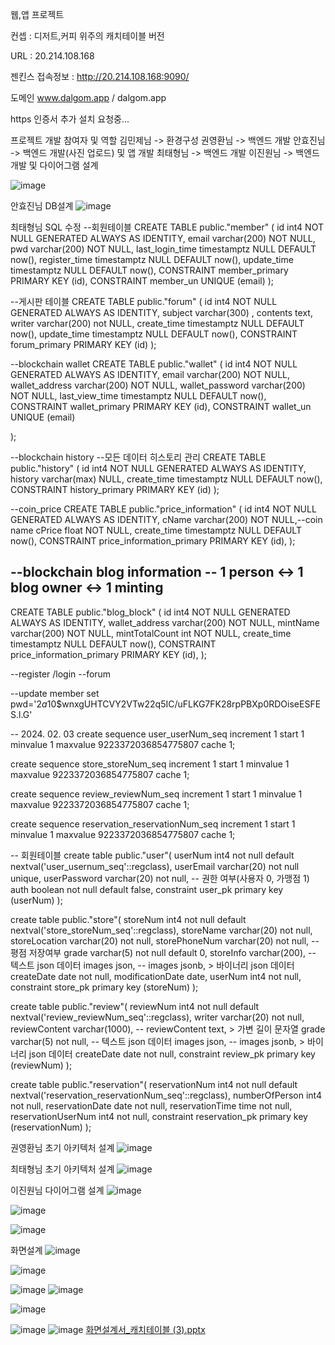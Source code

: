 웹,앱 프로젝트

컨셉 : 디저트,커피 위주의 캐치테이블 버전

URL : 20.214.108.168

젠킨스 접속정보 : http://20.214.108.168:9090/

도메인 www.dalgom.app / dalgom.app

https 인증서 추가 설치 요청중...


프로젝트 개발 참여자 및 역할
김민제님 -> 환경구성
권영환님 -> 백엔드 개발
안효진님 -> 백엔드 개발(사진 업로드) 및 앱 개발
최태형님 -> 백엔드 개발
이진원님 -> 백엔드 개발 및 다이어그램 설계

![image](https://github.com/okwow123/itca/assets/11327395/9d4f5286-c5df-4340-9203-7dfb4fa5929a)

안효진님 DB설계
![image](https://github.com/okwow123/itca/assets/11327395/e94714b6-1290-46da-892a-aac991425b93)

최태형님 SQL 수정 
--회원테이블
CREATE TABLE public."member" (
	id int4 NOT NULL GENERATED ALWAYS AS IDENTITY,
	email varchar(200) NOT NULL,
	pwd varchar(200) NOT NULL,
	last_login_time timestamptz NULL DEFAULT now(),
	register_time timestamptz NULL DEFAULT now(),
	update_time timestamptz NULL DEFAULT now(),
	CONSTRAINT member_primary PRIMARY KEY (id),
	CONSTRAINT member_un UNIQUE (email)
);

--게시판 테이블
CREATE TABLE public."forum" (
	id int4 NOT NULL GENERATED ALWAYS AS IDENTITY,
	subject varchar(300) ,
	contents text,
	writer  varchar(200) not NULL,
	create_time timestamptz NULL DEFAULT now(),
	update_time timestamptz NULL DEFAULT now(),
	CONSTRAINT forum_primary PRIMARY KEY (id)
);


--blockchain wallet
CREATE TABLE public."wallet" (
	id int4 NOT NULL GENERATED ALWAYS AS IDENTITY,
	email varchar(200) NOT NULL,
    wallet_address varchar(200) NOT NULL,
    wallet_password varchar(200) NOT NULL,
	last_view_time timestamptz NULL DEFAULT now(),
	CONSTRAINT wallet_primary PRIMARY KEY (id),
	CONSTRAINT wallet_un UNIQUE (email)

);



--blockchain history
--모든 데이터 히스토리 관리
CREATE TABLE public."history" (
	id int4 NOT NULL GENERATED ALWAYS AS IDENTITY,
	history varchar(max) NULL,
	create_time timestamptz NULL DEFAULT now(),
	CONSTRAINT history_primary PRIMARY KEY (id)
);


--coin_price
CREATE TABLE public."price_information" (
	id int4 NOT NULL GENERATED ALWAYS AS IDENTITY,
	cName varchar(200) NOT NULL,--coin name
    cPrice float NOT NULL,
	create_time timestamptz NULL DEFAULT now(),
	CONSTRAINT  price_information_primary PRIMARY KEY (id),
);



--blockchain blog information
-- 1 person <-> 1 blog owner <-> 1 minting
--

CREATE TABLE public."blog_block" (
	id int4 NOT NULL GENERATED ALWAYS AS IDENTITY,
	wallet_address varchar(200) NOT NULL,
	mintName varchar(200) NOT NULL,
	mintTotalCount int NOT NULL,
    create_time timestamptz NULL DEFAULT now(),
	CONSTRAINT  price_information_primary PRIMARY KEY (id),
);


--register /login
--forum


--update member set pwd='$2a$10$wnxgUHTCVY2VTw22q5IC/uFLKG7FK28rpPBXp0RDOiseESFES.l.G'

-- 2024. 02. 03 
create sequence user_userNum_seq
	increment 1
	start 1
	minvalue 1
	maxvalue 9223372036854775807
	cache 1;

create sequence store_storeNum_seq
	increment 1
	start 1
	minvalue 1
	maxvalue 9223372036854775807
	cache 1;

create sequence review_reviewNum_seq
	increment 1
	start 1
	minvalue 1
	maxvalue 9223372036854775807
	cache 1;

create sequence reservation_reservationNum_seq
	increment 1
	start 1
	minvalue 1
	maxvalue 9223372036854775807
	cache 1;

-- 회원테이블
create table public."user"(
	userNum int4 not null default nextval('user_usernum_seq'::regclass),
	userEmail varchar(20) not null unique,
	userPassword varchar(20) not null,
	-- 권한 여부(사용자 0, 가맹점 1)
	auth boolean not null default false,
	constraint user_pk primary key (userNum)
);

create table public."store"(
	storeNum int4 not null default nextval('store_storeNum_seq'::regclass),
	storeName varchar(20) not null,
	storeLocation varchar(20) not null,
	storePhoneNum varchar(20) not null,
	-- 평점 저장여부
	grade varchar(5) not null default 0,
	storeInfo varchar(200),
	-- 텍스트 json 데이터
	images json,
	-- images jsonb, > 바이너리 json 데이터
	createDate date not null,
	modificationDate date,
	userNum int4 not null,
	constraint store_pk primary key (storeNum)
);

create table public."review"(
	reviewNum int4 not null default nextval('review_reviewNum_seq'::regclass),
	writer varchar(20) not null,
	reviewContent varchar(1000),
	-- reviewContent text, > 가변 길이 문자열
	grade varchar(5) not null,
	-- 텍스트 json 데이터
	images json,
	-- images jsonb, > 바이너리 json 데이터
	createDate date not null,
	constraint review_pk primary key (reviewNum)
);

create table public."reservation"(
	reservationNum int4 not null default nextval('reservation_reservationNum_seq'::regclass),
	numberOfPerson int4 not null,
	reservationDate date not null,
	reservationTime time not null,
	reservationUserNum int4 not null,
	constraint reservation_pk primary key (reservationNum)
);






권영환님 초기 아키텍처 설계
![image](https://github.com/okwow123/itca/assets/11327395/5ac45d4b-dad6-4e3e-ba7b-0a064ab5d262)


최태형님 초기 아키텍처 설계
![image](https://github.com/okwow123/itca/assets/11327395/ce2b2266-19ac-4111-97ad-f73556a38905)


이진원님 다이어그램 설계
![image](https://github.com/okwow123/itca/assets/11327395/8ccec4e7-7286-45d1-bfec-949784a664b0)

![image](https://github.com/okwow123/itca/assets/11327395/1fcf548e-42c4-4854-95f2-96293f56244c)


![image](https://github.com/okwow123/itca/assets/11327395/458d24bf-b94a-479d-9fe3-39a1a2f1ce77)


화면설계
![image](https://github.com/okwow123/itca/assets/11327395/5e6e17da-f9ba-4074-883c-1ead8081c0fb)

![image](https://github.com/okwow123/itca/assets/11327395/6dd3c50d-f720-4bdc-965a-1e96a204b37f)

![image](https://github.com/okwow123/itca/assets/11327395/93dff479-082f-44b7-a4de-b91ab326ff22)
![image](https://github.com/okwow123/itca/assets/11327395/8696f49c-0e72-438c-ae84-fb1c94d5f66c)

![image](https://github.com/okwow123/itca/assets/11327395/05d61065-8af5-4162-801e-582db2e18701)

![image](https://github.com/okwow123/itca/assets/11327395/bc68b046-0c3e-4525-b828-e1fe3bd28463)
![image](https://github.com/okwow123/itca/assets/11327395/a87b38c7-85ab-4861-952f-7335a5a771a5)
[화면설계서_캐치테이블 (3).pptx](https://github.com/okwow123/itca/files/14155466/_.3.pptx)

